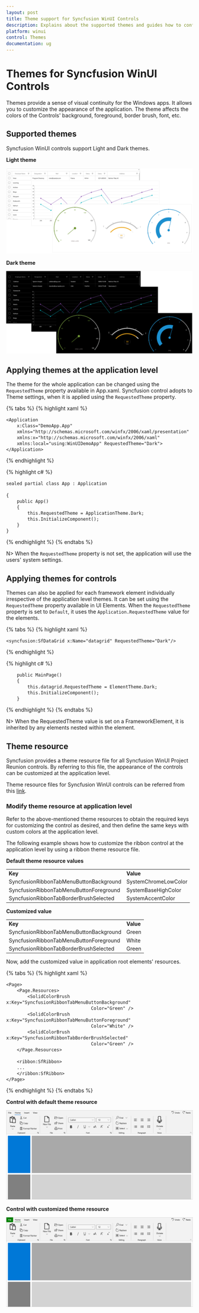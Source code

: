 ```yaml
---
layout: post
title: Theme support for Syncfusion WinUI Controls
description: Explains about the supported themes and guides how to configure themes for Syncfusion WinUI controls.
platform: winui
control: Themes
documentation: ug
---
```



# Themes for Syncfusion WinUI Controls

Themes provide a sense of visual continuity for the Windows apps. 
It allows you to customize the appearance of the application. 
The theme affects the colors of the Controls' background, foreground, border brush, font, etc. 

## Supported themes

Syncfusion WinUI controls support Light and Dark themes. 

**Light theme**

![Light theme for WinUI controls](themes-images/light.png)

**Dark theme**
    
![Dark theme for WinUI controls](themes-images/dark.png)

## Applying themes at the application level

The theme for the whole application can be changed using the `RequestedTheme` property available in App.xaml. 
Syncfusion control adopts to Theme settings, when it is applied using the `RequestedTheme` property. 

{% tabs %}
{% highlight xaml %}

    <Application
        x:Class="DemoApp.App"
        xmlns="http://schemas.microsoft.com/winfx/2006/xaml/presentation"
        xmlns:x="http://schemas.microsoft.com/winfx/2006/xaml"
        xmlns:local="using:WinUIDemoApp" RequestedTheme="Dark">
    </Application>

{% endhighlight %}

{% highlight c# %}

    sealed partial class App : Application

    {
        public App()
        {
            this.RequestedTheme = ApplicationTheme.Dark;
            this.InitializeComponent();
        }
    }

{% endhighlight %}
{% endtabs %}

N> When the `RequestedTheme` property is not set, the application will use the users' system settings.

## Applying themes for controls

Themes can also be applied for each framework element individually irrespective of the application level themes. 
It can be set using the `RequestedTheme` property available in UI Elements. 
When the `RequestedTheme` property is set to `Default`, it uses the `Application.RequestedTheme` value for the elements.

{% tabs %}
{% highlight xaml %}

    <syncfusion:SfDataGrid x:Name="datagrid" RequestedTheme="Dark"/>

{% endhighlight %}

{% highlight c# %}

        public MainPage()
        {
            this.datagrid.RequestedTheme = ElementTheme.Dark;
            this.InitializeComponent();
        }

{% endhighlight %}
{% endtabs %}

N> When the RequestedTheme value is set on a FrameworkElement, it is inherited by any elements nested within the element.

## Theme resource

Syncfusion provides a theme resource file for all Syncfusion WinUI Project Reunion controls. By referring to this file, the appearance of the controls can be customized at the application level.

Theme resource files for Syncfusion WinUI controls can be referred from this [link](https://github.com/syncfusion/winui-controls-theme-resource-files).

### Modify theme resource at application level

Refer to the above-mentioned theme resources to obtain the required keys for customizing the control as desired, and then define the same keys with custom colors at the application level.

The following example shows how to customize the ribbon control at the application level by using a ribbon theme resource file.

**Default theme resource values**

<table>
    <tr>
        <td><b>Key</b></td>
        <td><b>Value</b></td>
    </tr>
    <tr>
        <td>SyncfusionRibbonTabMenuButtonBackground</td>
        <td>SystemChromeLowColor</td>
    </tr>
    <tr>
        <td>SyncfusionRibbonTabMenuButtonForeground</td>
        <td>SystemBaseHighColor</td>
    </tr>
    <tr>
        <td>SyncfusionRibbonTabBorderBrushSelected</td>
        <td>SystemAccentColor</td>
    </tr>
</table>

**Customized value**

<table>
    <tr>
        <td><b>Key</b></td>
        <td><b>Value</b></td>
    </tr>
    <tr>
        <td>SyncfusionRibbonTabMenuButtonBackground</td>
        <td>Green</td>
    </tr>
    <tr>
        <td>SyncfusionRibbonTabMenuButtonForeground</td>
        <td>White</td>
    </tr>
    <tr>
        <td>SyncfusionRibbonTabBorderBrushSelected</td>
        <td>Green</td>
    </tr>
</table>

Now, add the customized value in application root elements' resources.

{% tabs %}
{% highlight xaml %}
    
    <Page>
        <Page.Resources>
            <SolidColorBrush x:Key="SyncfusionRibbonTabMenuButtonBackground"
                                    Color="Green" />
            <SolidColorBrush x:Key="SyncfusionRibbonTabMenuButtonForeground"
                                    Color="White" />
            <SolidColorBrush x:Key="SyncfusionRibbonTabBorderBrushSelected"
                                    Color="Green" />        
        </Page.Resources>

        <ribbon:SfRibbon>
        ...
        </ribbon:SfRibbon>
    </Page>

{% endhighlight %}
{% endtabs %}

**Control with default theme resource**

![WinUI Ribbon default theme resource](Common-images/winui-ribbon-default-theme-resource.png)

**Control with customized theme resource**

![WinUI Ribbon theme resource customization in application level](Common-images/winui-theme-resource-customization.png)



